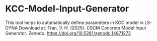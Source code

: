 # KCC-Model-Input-Generator
This tool helps to automatically define parameters in KCC model in LS-DYNA
Download at: Tran, V. H. (2025). CSCM Concrete Model Input Generator. Zenodo. https://doi.org/10.5281/zenodo.14871272
